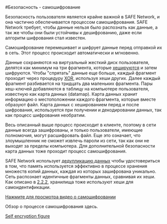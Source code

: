 #Безопасность - самошифрование

Безопасность пользователя является крайне важной в SAFE Network, и она частично обеспечивается процессом самошифрования. SAFE Network требует, чтобы данные нельзя было распознать как данные, а так же чтобы они были устойчивы к дешифрованию, даже если алгоритм шифрования стал известен.

Самошифрование перемешивает и шифрует данные перед отправкой их в сеть. Этот процесс происходит автоматически и мгновенно.

Данные сохраняются на виртуальный жесткий диск пользователя, делятся как минимум на три фрагмента, которые [хешируются](https://ru.wikipedia.org/wiki/Хеширование) и затем шифруются. Чтобы "спрятать" данные еще больше, каждый фрагмент проходит через процедуру [XOR](https://ru.wikipedia.org/wiki/%D0%A1%D0%BB%D0%BE%D0%B6%D0%B5%D0%BD%D0%B8%D0%B5_%D0%BF%D0%BE_%D0%BC%D0%BE%D0%B4%D1%83%D0%BB%D1%8E_2), используя хеши других. Далее каждый фрагмент разбивается на тридцать два маленьких фрагмента. Пары хеш-ключей добавляются в таблицу на компьютере пользователя, известную как карта данных (datamap). Карта данных хранит информацию о местоположении каждого фрагмента, которые вместе образуют файл. Карта данных с хешированием перед и после шифрования, используется при получении и декодировании данных, так как процесс шифрования необратим.

Весь описанный выше процесс происходит в клиенте, поэтому в сети данные всегда зашифрованы, и только пользователи, имеющие полномочия, могут расшифровать файл. Еще это означает, что злоумышленник не сможет извлечь пароли из сети, так как они не выходят за пределы компьютера. Для дополнительной безопасности карта данных тоже проходит процесс самошифрования.

SAFE Network использует [дедупликацию данных](https://ru.wikipedia.org/wiki/%D0%94%D0%B5%D0%B4%D1%83%D0%BF%D0%BB%D0%B8%D0%BA%D0%B0%D1%86%D0%B8%D1%8F_%D0%B4%D0%B0%D0%BD%D0%BD%D1%8B%D1%85) чтобы удостовериться в том, что память используется эффективно в процессе хранения множеств копий данных, каждая из которых зашифрована уникально. Сеть распознает идентичные фрагменты данных, сравнивая их хеши. Как описано в [2.2.2](http://maidsafe.net/SystemDocs/system_components/guaranteed_vault_identification.html), хранилища тоже используют хеши для самоидентификации.

[Нажмите для просмотра видео о самошифровании](https://www.youtube.com/watch?v=Jnvwv4z17b4)

Обзор о процессе самошифрования здесь.

[Self encryption figure](./img/self-encryption.png)
